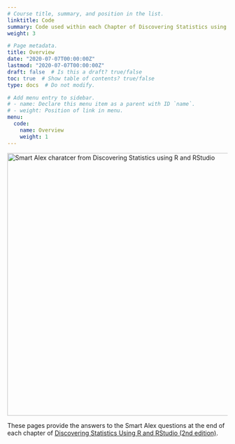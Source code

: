 ```yaml
---
# Course title, summary, and position in the list.
linktitle: Code
summary: Code used within each Chapter of Discovering Statistics using R and RStudio. This code includes solutions to self-test questions that are not answered explicitly within the chapter.
weight: 3

# Page metadata.
title: Overview
date: "2020-07-07T00:00:00Z"
lastmod: "2020-07-07T00:00:00Z"
draft: false  # Is this a draft? true/false
toc: true  # Show table of contents? true/false
type: docs  # Do not modify.

# Add menu entry to sidebar.
# - name: Declare this menu item as a parent with ID `name`.
# - weight: Position of link in menu.
menu:
  code:
    name: Overview
    weight: 1
---
```




<img src="/img/dsus_smart_alex_banner.png" alt = "Smart Alex charatcer from Discovering Statistics using R and RStudio" width="600">

These pages provide the answers to the Smart Alex questions at the end of each chapter of [Discovering Statistics Using R and RStudio (2nd edition)](https://www.discoveringstatistics.com/books/dsur/).
